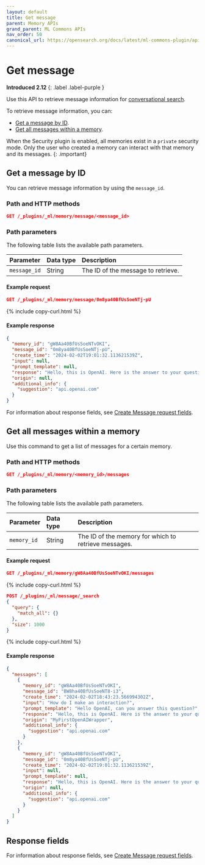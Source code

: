 ```yaml
---
layout: default
title: Get message
parent: Memory APIs
grand_parent: ML Commons APIs
nav_order: 50
canonical_url: https://opensearch.org/docs/latest/ml-commons-plugin/api/memory-apis/get-message/
---
```


# Get message
**Introduced 2.12**
{: .label .label-purple }

Use this API to retrieve message information for [conversational search]({{site.url}}{{site.baseurl}}/search-plugins/conversational-search/). 

To retrieve message information, you can:

- [Get a message by ID](#get-a-message-by-id).
- [Get all messages within a memory](#get-all-messages-within-a-memory).

When the Security plugin is enabled, all memories exist in a `private` security mode. Only the user who created a memory can interact with that memory and its messages.
{: .important}

## Get a message by ID

You can retrieve message information by using the `message_id`.

### Path and HTTP methods

```json
GET /_plugins/_ml/memory/message/<message_id>
```

### Path parameters

The following table lists the available path parameters.

Parameter | Data type | Description
:--- | :--- | :---
`message_id` | String | The ID of the message to retrieve.

#### Example request

```json
GET /_plugins/_ml/memory/message/0m8ya40BfUsSoeNTj-pU
```
{% include copy-curl.html %}

#### Example response

```json
{
  "memory_id": "gW8Aa40BfUsSoeNTvOKI",
  "message_id": "0m8ya40BfUsSoeNTj-pU",
  "create_time": "2024-02-02T19:01:32.113621539Z",
  "input": null,
  "prompt_template": null,
  "response": "Hello, this is OpenAI. Here is the answer to your question.",
  "origin": null,
  "additional_info": {
    "suggestion": "api.openai.com"
  }
}
```

For information about response fields, see [Create Message request fields]({{site.url}}{{site.baseurl}}/ml-commons-plugin/api/memory-apis/create-message#request-fields).

## Get all messages within a memory

Use this command to get a list of messages for a certain memory.

### Path and HTTP methods

```json
GET /_plugins/_ml/memory/<memory_id>/messages
```

### Path parameters

The following table lists the available path parameters.

Parameter | Data type | Description
:--- | :--- | :---
`memory_id` | String | The ID of the memory for which to retrieve messages.

#### Example request

```json
GET /_plugins/_ml/memory/gW8Aa40BfUsSoeNTvOKI/messages
```
{% include copy-curl.html %}

```json
POST /_plugins/_ml/message/_search
{
  "query": {
    "match_all": {}
  },
  "size": 1000
}
```
{% include copy-curl.html %}

#### Example response

```json
{
  "messages": [
    {
      "memory_id": "gW8Aa40BfUsSoeNTvOKI",
      "message_id": "BW8ha40BfUsSoeNT8-i3",
      "create_time": "2024-02-02T18:43:23.566994302Z",
      "input": "How do I make an interaction?",
      "prompt_template": "Hello OpenAI, can you answer this question?",
      "response": "Hello, this is OpenAI. Here is the answer to your question.",
      "origin": "MyFirstOpenAIWrapper",
      "additional_info": {
        "suggestion": "api.openai.com"
      }
    },
    {
      "memory_id": "gW8Aa40BfUsSoeNTvOKI",
      "message_id": "0m8ya40BfUsSoeNTj-pU",
      "create_time": "2024-02-02T19:01:32.113621539Z",
      "input": null,
      "prompt_template": null,
      "response": "Hello, this is OpenAI. Here is the answer to your question.",
      "origin": null,
      "additional_info": {
        "suggestion": "api.openai.com"
      }
    }
  ]
}
```

## Response fields

For information about response fields, see [Create Message request fields]({{site.url}}{{site.baseurl}}/ml-commons-plugin/api/memory-apis/create-message#request-fields).

